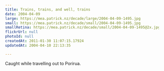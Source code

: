 ```yaml
---
title: Trains, trains, and well, trains
date: 2004-04-09
large: https://mea.patrick.nz/decade/large/2004-04-09-1495.jpg
small: https://mea.patrick.nz/decade/small/2004-04-09-1495.jpg
smallRetina: https://mea.patrick.nz/decade/small/2004-04-09-1495@2x.jpg
flickrUrl: null
photoId: null
createdAt: 2011-01-30 11:07:15.17924
updatedAt: 2004-04-10 22:13:35

---
```

Caught while travelling out to Porirua.
